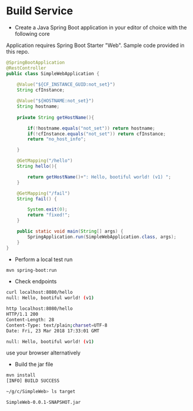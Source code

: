 # Build Service

* Create a Java Spring Boot application in your editor of choice with the following core

Application requires Spring Boot Starter "Web". Sample code provided in this repo.

```java
@SpringBootApplication
@RestController
public class SimpleWebApplication {
	
	@Value("${CF_INSTANCE_GUID:not_set}")
	String cfInstance;

	@Value("${HOSTNAME:not_set}")
	String hostname;
	
	private String getHostName(){

		if(!hostname.equals("not_set")) return hostname;
		if(!cfInstance.equals("not_set")) return cfInstance;
		return "no_host_info";

	}

	@GetMapping("/hello")
	String hello(){

		return getHostName()+": Hello, bootiful world! (v1) ";
	}

	@GetMapping("/fail")
	String fail() {

		System.exit(0);
		return "fixed!";
	}

	public static void main(String[] args) {
		SpringApplication.run(SimpleWebApplication.class, args);
	}
}
```

* Perform a local test run 

```bash
mvn spring-boot:run 
```

* Check endpoints

```bash
curl localhost:8080/hello
null: Hello, bootiful world! (v1)

http localhost:8080/hello
HTTP/1.1 200
Content-Length: 28
Content-Type: text/plain;charset=UTF-8
Date: Fri, 23 Mar 2018 17:33:01 GMT

null: Hello, bootiful world! (v1)
```

use your browser alternatively

* Build the jar file

```bash
mvn install
[INFO] BUILD SUCCESS

~/g/c/SimpleWeb> ls target

SimpleWeb-0.0.1-SNAPSHOT.jar
```
